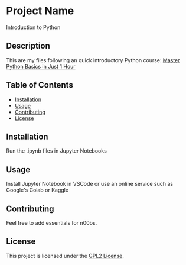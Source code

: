 # Project Name

Introduction to Python

## Description

This are my files following an quick introductory Python course:
[Master Python Basics in Just 1 Hour](https://youtu.be/UBkFTCVRtNA?si=lA6_xji6nOziqS2-)

## Table of Contents

- [Installation](#installation)
- [Usage](#usage)
- [Contributing](#contributing)
- [License](#license)

## Installation

Run the .ipynb files in Jupyter Notebooks

## Usage

Install Jupyter Notebook in VSCode or use an online service such as Google's Colab or Kaggle

## Contributing

Feel free to add essentials for n00bs.

## License

This project is licensed under the [GPL2 License](https://www.gnu.org/licenses/gpl-2.0.html).
